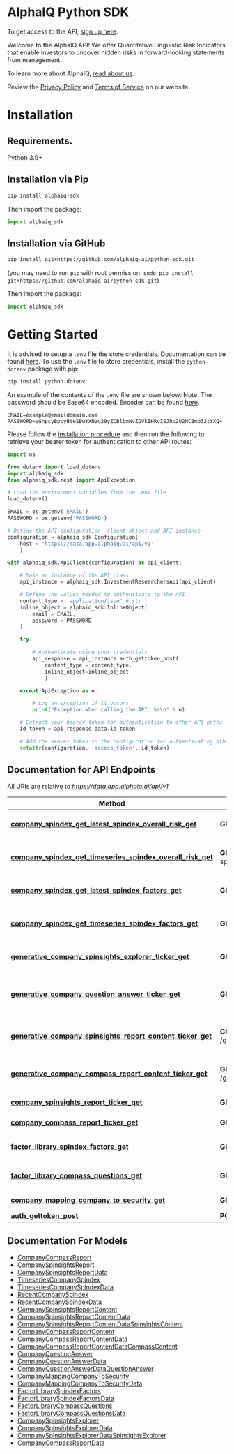 # AlphaIQ Python SDK
To get access to the API, [sign up here](https://alphaiq.ai).

Welcome to the AlphaIQ API! We offer Quantitative Linguistic Risk Indicators that enable investors to uncover hidden risks in forward-looking statements from management.

To learn more about AlphaIQ, [read about us](https://alphaiq.ai/about-faq).

Review the [Privacy Policy](https://alphaiq.ai/privacy-policy/) and [Terms of Service](https://alphaiq.ai/terms-of-service/) on our website.

# Installation
## Requirements.

Python 3.9+

## Installation via Pip

```sh
pip install alphaiq-sdk
```

Then import the package:

```python
import alphaiq_sdk 
```

## Installation via GitHub

```sh
pip install git+https://github.com/alphaiq-ai/python-sdk.git
```
(you may need to run `pip` with root permission: `sudo pip install git+https://github.com/alphaiq-ai/python-sdk.git`)

Then import the package:
```python
import alphaiq_sdk
```

# Getting Started

It is advised to setup a ```.env``` file the store credentials. Documentation can be found [here](https://pypi.org/project/python-dotenv/). To use the ```.env``` file to store credentials, install the ```python-dotenv``` package with pip:

```python
pip install python-dotenv
```

An example of the contents of the ```.env``` file are shown below:
Note: The password should be Base64 encoded. Encoder can be found [here](https://www.base64encode.org/). 

```
EMAIL=example@emaildomain.com
PASSWORD=VGhpcyBpcyBteSBwYXNzd29yZCBlbmNvZGVkIHRvIEJhc2U2NCBmb3JtYXQ=
```

Please follow the [installation procedure](#installation) and then run the following to retrieve your bearer token for authentication to other API routes:

```python
import os

from dotenv import load_dotenv
import alphaiq_sdk
from alphaiq_sdk.rest import ApiException

# Load the environment variables from the .env file
load_dotenv()

EMAIL = os.getenv('EMAIL')
PASSWORD = os.getenv('PASSWORD')

# Define the API configuration, client object and API instance
configuration = alphaiq_sdk.Configuration(
    host = 'https://data.app.alphaiq.ai/api/v1'
    )

with alphaiq_sdk.ApiClient(configuration) as api_client:

    # Make an instance of the API class
    api_instance = alphaiq_sdk.InvestmentResearchersApi(api_client)

    # Define the values needed to authenticate to the API
    content_type = 'application/json' # str | 
    inline_object = alphaiq_sdk.InlineObject(
        email = EMAIL,
        password = PASSWORD
    )

    try:

        # Authenticate using your credentials
        api_response = api_instance.auth_gettoken_post(
            content_type = content_type,
            inline_object=inline_object
            )

    except ApiException as e:

        # Log an exception if it occurs
        print("Exception when calling the API: %s\n" % e)

    # Extract your bearer token for authentication to other API paths
    id_token = api_response.data.id_token

    # Add the bearer token to the configuration for authenticating other routes
    setattr(configuration, 'access_token', id_token)
```

## Documentation for API Endpoints

All URIs are relative to *https://data.app.alphaiq.ai/api/v1*

Method | HTTP request | Description
------------- | ------------- | -------------
[**company_spindex_get_latest_spindex_overall_risk_get**](docs/InvestmentResearchersApi.md#company_spindex_get_latest_spindex_overall_risk_get) | **GET** /company-spindex/getLatestSpindexOverallRisk | Get Latest Spindex Overall Risk
[**company_spindex_get_timeseries_spindex_overall_risk_get**](docs/InvestmentResearchersApi.md#company_spindex_get_timeseries_spindex_overall_risk_get) | **GET** /company-spindex/getTimeseriesSpindexOverallRisk | Get Timeseries Spindex Overall Risk
[**company_spindex_get_latest_spindex_factors_get**](docs/InvestmentResearchersApi.md#company_spindex_get_latest_spindex_factors_get) | **GET** /company-spindex/getLatestSpindexFactors | Get Latest Spindex Factors
[**company_spindex_get_timeseries_spindex_factors_get**](docs/InvestmentResearchersApi.md#company_spindex_get_timeseries_spindex_factors_get) | **GET** /company-spindex/getTimeseriesSpindexFactors | Get Timeseries Spindex Factors
[**generative_company_spinsights_explorer_ticker_get**](docs/InvestmentResearchersApi.md#generative_company_spinsights_explorer_ticker_get) | **GET** /generative/company/spinsights/explorer/{ticker} | Get Spinsights Explorer
[**generative_company_question_answer_ticker_get**](docs/InvestmentResearchersApi.md#generative_company_question_answer_ticker_get) | **GET** /generative/company/questionAnswer/{ticker} | Get Compass Explorer Question Answer
[**generative_company_spinsights_report_content_ticker_get**](docs/InvestmentResearchersApi.md#generative_company_spinsights_report_content_ticker_get) | **GET** /generative/company/spinsights/reportContent/{ticker} | Get Spinsights Report Content
[**generative_company_compass_report_content_ticker_get**](docs/InvestmentResearchersApi.md#generative_company_compass_report_content_ticker_get) | **GET** /generative/company/compass/reportContent/{ticker} | Get Compass Report Content
[**company_spinsights_report_ticker_get**](docs/InvestmentResearchersApi.md#company_spinsights_report_ticker_get) | **GET** /company/spinsights/report/{ticker} | Spinsights Report PDF
[**company_compass_report_ticker_get**](docs/InvestmentResearchersApi.md#company_compass_report_ticker_get) | **GET** /company/compass/report/{ticker} | Compass Report PDF
[**factor_library_spindex_factors_get**](docs/InvestmentResearchersApi.md#factor_library_spindex_factors_get) | **GET** /factor-library/spindex-factors | Get Spindex Factors
[**factor_library_compass_questions_get**](docs/InvestmentResearchersApi.md#factor_library_compass_questions_get) | **GET** /factor-library/compass-questions | Get Compass Questions
[**company_mapping_company_to_security_get**](docs/InvestmentResearchersApi.md#company_mapping_company_to_security_get) | **GET** /company-mapping/company-to-security | Company To Security
[**auth_gettoken_post**](docs/InvestmentResearchersApi.md#auth_gettoken_post) | **POST** /auth/gettoken | Get Token

## Documentation For Models

 - [CompanyCompassReport](docs/CompanyCompassReport.md)
 - [CompanySpinsightsReport](docs/CompanySpinsightsReport.md)
 - [CompanySpinsightsReportData](docs/CompanySpinsightsReportData.md)
 - [TimeseriesCompanySpindex](docs/TimeseriesCompanySpindex.md)
 - [TimeseriesCompanySpindexData](docs/TimeseriesCompanySpindexData.md)
 - [RecentCompanySpindex](docs/RecentCompanySpindex.md)
 - [RecentCompanySpindexData](docs/RecentCompanySpindexData.md)
 - [CompanySpinsightsReportContent](docs/CompanySpinsightsReportContent.md)
 - [CompanySpinsightsReportContentData](docs/CompanySpinsightsReportContentData.md)
 - [CompanySpinsightsReportContentDataSpinsightsContent](docs/CompanySpinsightsReportContentDataSpinsightsContent.md)
 - [CompanyCompassReportContent](docs/CompanyCompassReportContent.md)
 - [CompanyCompassReportContentData](docs/CompanyCompassReportContentData.md)
 - [CompanyCompassReportContentDataCompassContent](docs/CompanyCompassReportContentDataCompassContent.md)
 - [CompanyQuestionAnswer](docs/CompanyQuestionAnswer.md)
 - [CompanyQuestionAnswerData](docs/CompanyQuestionAnswerData.md)
 - [CompanyQuestionAnswerDataQuestionAnswer](docs/CompanyQuestionAnswerDataQuestionAnswer.md)
 - [CompanyMappingCompanyToSecurity](docs/CompanyMappingCompanyToSecurity.md)
 - [CompanyMappingCompanyToSecurityData](docs/CompanyMappingCompanyToSecurityData.md)
 - [FactorLibrarySpindexFactors](docs/FactorLibrarySpindexFactors.md)
 - [FactorLibrarySpindexFactorsData](docs/FactorLibrarySpindexFactorsData.md)
 - [FactorLibraryCompassQuestions](docs/FactorLibraryCompassQuestions.md)
 - [FactorLibraryCompassQuestionsData](docs/FactorLibraryCompassQuestionsData.md)
 - [CompanySpinsightsExplorer](docs/CompanySpinsightsExplorer.md)
 - [CompanySpinsightsExplorerData](docs/CompanySpinsightsExplorerData.md)
 - [CompanySpinsightsExplorerDataSpinsightsExplorer](docs/CompanySpinsightsExplorerDataSpinsightsExplorer.md)
 - [CompanyCompassReportData](docs/CompanyCompassReportData.md)

